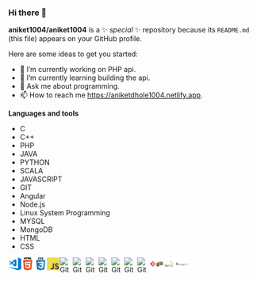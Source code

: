 ### Hi there 👋

**aniket1004/aniket1004** is a ✨ _special_ ✨ repository because its `README.md` (this file) appears on your GitHub profile.

Here are some ideas to get you started:

- 🔭 I’m currently working on PHP api.
- 🌱 I’m currently learning building the api.
- 💬 Ask me about programming.
- 📫 How to reach me https://aniketdhole1004.netlify.app.

**Languages and tools**

- C 
- C++
- PHP
- JAVA
- PYTHON
- SCALA
- JAVASCRIPT
- GIT
- Angular
- Node.js
- Linux System Programming
- MYSQL
- MongoDB
- HTML 
- CSS 

<img align="left" alt="Visual Studio Code" width="26px" src="https://raw.githubusercontent.com/github/explore/80688e429a7d4ef2fca1e82350fe8e3517d3494d/topics/visual-studio-code/visual-studio-code.png" />
<img align="left" alt="HTML5" width="26px" src="https://raw.githubusercontent.com/github/explore/80688e429a7d4ef2fca1e82350fe8e3517d3494d/topics/html/html.png" />
<img align="left" alt="CSS3" width="26px" src="https://raw.githubusercontent.com/github/explore/80688e429a7d4ef2fca1e82350fe8e3517d3494d/topics/css/css.png" />
<img align="left" alt="JavaScript" width="26px" src="https://raw.githubusercontent.com/github/explore/80688e429a7d4ef2fca1e82350fe8e3517d3494d/topics/javascript/javascript.png" />
<img align="left" alt="Git" width="26px" src="https://e7.pngegg.com/pngimages/465/779/png-clipart-blue-and-white-c-logo-the-c-programming-language-computer-programming-computer-icons-programmer-blue-angle.png" />
<img align="left" alt="Git" width="26px" src="https://e7.pngegg.com/pngimages/46/626/png-clipart-c-logo-the-c-programming-language-computer-icons-computer-programming-source-code-programming-miscellaneous-template.png" />
<img align="left" alt="Git" width="26px" src="https://www.google.com/url?sa=i&url=https%3A%2F%2Fwww.cleanpng.com%2Fpng-logo-java-development-kit-portable-network-graphic-7247346%2F&psig=AOvVaw3LNiwvxIqvnJ9hk9dbviq3&ust=1615469789944000&source=images&cd=vfe&ved=0CAIQjRxqFwoTCMCluY_spe8CFQAAAAAdAAAAABAD" />
<img align="left" alt="Git" width="26px" src="https://www.php.net/images/logos/new-php-logo.svg" />
<img align="left" alt="Git" width="26px" src="https://upload.wikimedia.org/wikipedia/commons/thumb/3/39/Scala-full-color.svg/1200px-Scala-full-color.svg.png" />
<img align="left" alt="Git" width="26px" src="https://upload.wikimedia.org/wikipedia/commons/thumb/f/f8/Python_logo_and_wordmark.svg/1280px-Python_logo_and_wordmark.svg.png" />
<img align="left" alt="Git" width="26px" src="https://cdn.pixabay.com/photo/2015/04/23/17/41/node-js-736399_960_720.png" />


<img align="left" alt="Git" width="26px" src="https://raw.githubusercontent.com/github/explore/80688e429a7d4ef2fca1e82350fe8e3517d3494d/topics/git/git.png" />
<img align="left" alt="MySQL" width="26px" src="https://raw.githubusercontent.com/github/explore/80688e429a7d4ef2fca1e82350fe8e3517d3494d/topics/mysql/mysql.png" />
<img align="left" alt="MongoDB" width="26px" src="https://raw.githubusercontent.com/github/explore/80688e429a7d4ef2fca1e82350fe8e3517d3494d/topics/mongodb/mongodb.png">
